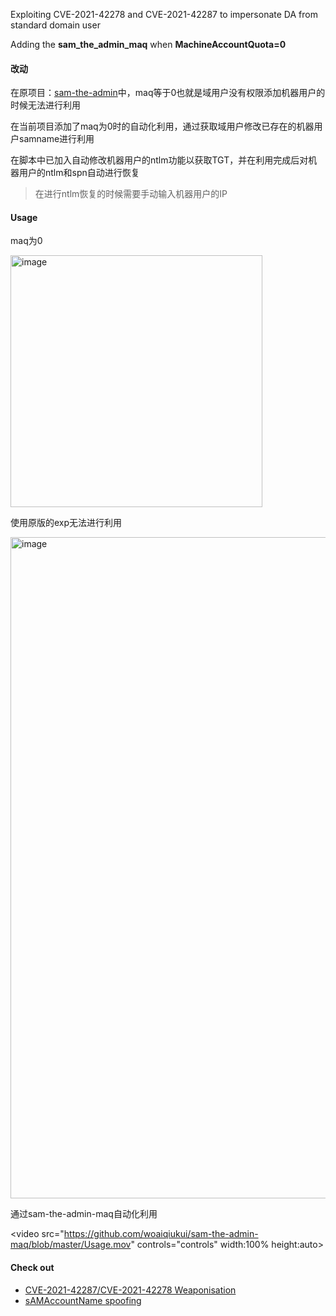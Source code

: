 Exploiting CVE-2021-42278 and CVE-2021-42287 to impersonate DA from standard domain user 

Adding the **sam_the_admin_maq** when **MachineAccountQuota=0**


#### 改动
在原项目：[sam-the-admin](https://github.com/WazeHell/sam-the-admin)中，maq等于0也就是域用户没有权限添加机器用户的时候无法进行利用

在当前项目添加了maq为0时的自动化利用，通过获取域用户修改已存在的机器用户samname进行利用

在脚本中已加入自动修改机器用户的ntlm功能以获取TGT，并在利用完成后对机器用户的ntlm和spn自动进行恢复

> 在进行ntlm恢复的时候需要手动输入机器用户的IP

#### Usage
maq为0

<img width="403" alt="image" src="https://user-images.githubusercontent.com/49117752/156877505-c8b1b262-941f-4fa6-a264-94f49ad427bc.png">

使用原版的exp无法进行利用

<img width="1058" alt="image" src="https://user-images.githubusercontent.com/49117752/156877556-c3aa9efb-8fbf-4826-8d76-d7103ca4dd14.png">

通过sam-the-admin-maq自动化利用

<video src="https://github.com/woaiqiukui/sam-the-admin-maq/blob/master/Usage.mov" controls="controls" width:100% height:auto></video>


#### Check out 
- [CVE-2021-42287/CVE-2021-42278 Weaponisation ](https://exploit.ph/cve-2021-42287-cve-2021-42278-weaponisation.html)
- [sAMAccountName spoofing](https://www.thehacker.recipes/ad/movement/kerberos/samaccountname-spoofing)
